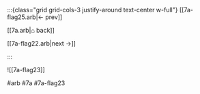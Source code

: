 :::{class="grid grid-cols-3 justify-around text-center w-full"}
[[7a-flag25.arb|← prev]]

[[7a.arb|⌂ back]]

[[7a-flag22.arb|next →]]

:::

![[7a-flag23]]

#arb #7a #7a-flag23

